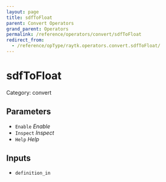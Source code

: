 ```yaml
---
layout: page
title: sdfToFloat
parent: Convert Operators
grand_parent: Operators
permalink: /reference/operators/convert/sdfToFloat
redirect_from:
  - /reference/opType/raytk.operators.convert.sdfToFloat/
---
```


# sdfToFloat

Category: convert



## Parameters

* `Enable` *Enable*
* `Inspect` *Inspect*
* `Help` *Help*

## Inputs

* `definition_in`